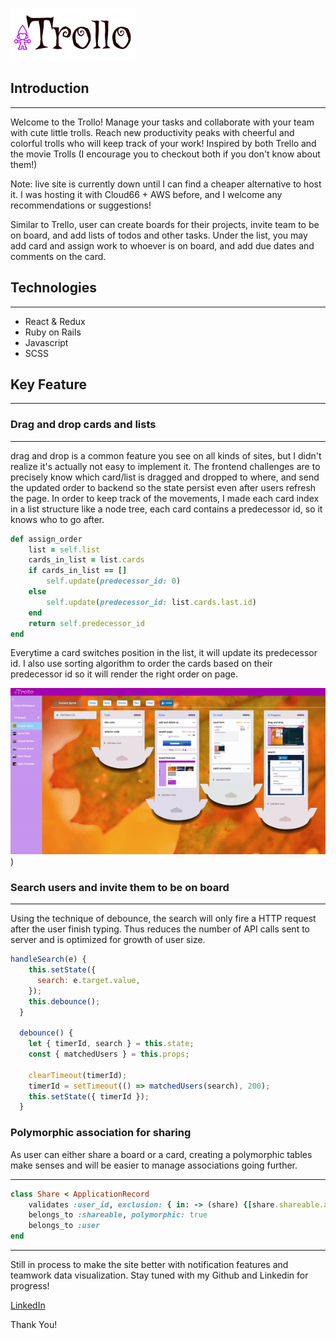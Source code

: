 ![alt text](https://github.com/em0227/Trollo/blob/main/app/assets/images/purple_logo.png?raw=true)

## Introduction

---

Welcome to the Trollo! Manage your tasks and collaborate with your team with cute little trolls. Reach new productivity peaks with cheerful and colorful trolls who will keep track of your work! Inspired by both Trello and the movie Trolls (I encourage you to checkout both if you don't know about them!)

Note: live site is currently down until I can find a cheaper alternative to host it. I was hosting it with Cloud66 + AWS before, and I welcome any recommendations or suggestions!

Similar to Trello, user can create boards for their projects, invite team to be on board, and add lists of todos and other tasks. Under the list, you may add card and assign work to whoever is on board, and add due dates and comments on the card.

## Technologies

---

- React & Redux
- Ruby on Rails
- Javascript
- SCSS

## Key Feature

---

### Drag and drop cards and lists

---

drag and drop is a common feature you see on all kinds of sites, but I didn't realize it's actually not easy to implement it. The frontend challenges are to precisely know which card/list is dragged and dropped to where, and send the updated order to backend so the state persist even after users refresh the page. In order to keep track of the movements, I made each card index in a list structure like a node tree, each card contains a predecessor id, so it knows who to go after.

```ruby
def assign_order
    list = self.list
    cards_in_list = list.cards
    if cards_in_list == []
        self.update(predecessor_id: 0)
    else
        self.update(predecessor_id: list.cards.last.id)
    end
    return self.predecessor_id
end
```

Everytime a card switches position in the list, it will update its predecessor id. I also use sorting algorithm to order the cards based on their predecessor id so it will render the right order on page.

![alt text](https://github.com/em0227/Trollo/blob/main/app/assets/images/drag-and-drop.gif?raw=true))

### Search users and invite them to be on board

---

Using the technique of debounce, the search will only fire a HTTP request after the user finish typing. Thus reduces the number of API calls sent to server and is optimized for growth of user size.

```js
handleSearch(e) {
    this.setState({
      search: e.target.value,
    });
    this.debounce();
  }

  debounce() {
    let { timerId, search } = this.state;
    const { matchedUsers } = this.props;

    clearTimeout(timerId);
    timerId = setTimeout(() => matchedUsers(search), 200);
    this.setState({ timerId });
  }

```

### Polymorphic association for sharing

As user can either share a board or a card, creating a polymorphic tables make senses and will be easier to manage associations going further.

---

```ruby
class Share < ApplicationRecord
    validates :user_id, exclusion: { in: -> (share) {[share.shareable.author.id]}, message: "can't invite themselves"}
    belongs_to :shareable, polymorphic: true
    belongs_to :user
end
```

---

Still in process to make the site better with notification features and teamwork data visualization. Stay tuned with my Github and Linkedin for progress!

[LinkedIn](https://www.linkedin.com/in/emilyawu/)

Thank You!

